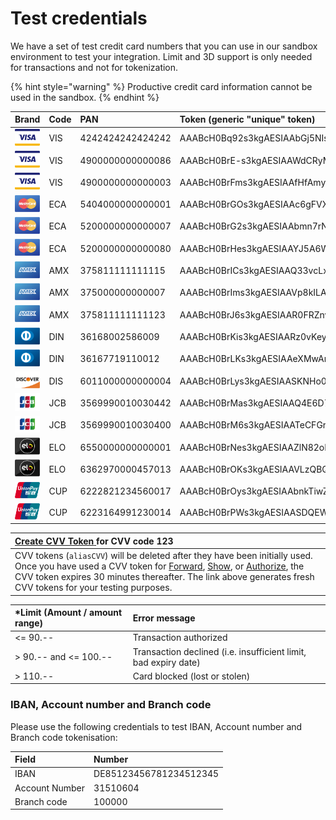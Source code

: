 # Test credentials

We have a set of test credit card numbers that you can use in our sandbox environment to test your integration. Limit and 3D support is only needed for transactions and not for tokenization.

{% hint style="warning" %}
Productive credit card information cannot be used in the sandbox.
{% endhint %}

| Brand | Code | PAN | Token \(generic "unique" token\) | Expiry | CVV | Limit | 3D |
| :--- | :--- | :--- | :--- | :--- | :--- | :--- | :--- |
| ![](.gitbook/assets/logo_visa%20%281%29.png) | VIS | 4242424242424242 | AAABcH0Bq92s3kgAESIAAbGj5NIsAHWC | 12/2021 | 123 | yes | No |
| ![](.gitbook/assets/logo_visa%20%282%29.png) | VIS | 4900000000000086 | AAABcH0BrE-s3kgAESIAAWdCRyMPAGvp | 12/2021 | 123 | No | Yes |
| ![](.gitbook/assets/logo_visa.png) | VIS | 4900000000000003 | AAABcH0BrFms3kgAESIAAfHfAmyjACIJ | 12/2021 | 123 | No | Yes |
| ![](.gitbook/assets/logo_mastercard.png) | ECA | 5404000000000001 | AAABcH0BrGOs3kgAESIAAc6gFVXTAGTv | 12/2021 | 123 | Yes | Yes |
| ![](.gitbook/assets/logo_mastercard%20%281%29.png) | ECA | 5200000000000007 | AAABcH0BrG2s3kgAESIAAbmn7rNZAC1l | 12/2021 | 123 | No | No |
| ![](.gitbook/assets/logo_mastercard%20%282%29.png) | ECA | 5200000000000080 | AAABcH0BrHes3kgAESIAAYJ5A6WzAFsz | 12/2021 | 123 | No | Yes |
| ![](.gitbook/assets/logo_amex.png) | AMX | 375811111111115 | AAABcH0BrICs3kgAESIAAQ33vcLxADJm | 12/2021 | 1234 | Yes | No |
| ![](.gitbook/assets/logo_amex%20%281%29.png) | AMX | 375000000000007 | AAABcH0BrIms3kgAESIAAVp8kILAAAka | 12/2021 | 1234 | No | Yes |
| ![](.gitbook/assets/logo_amex%20%282%29.png) | AMX | 375811111111123 | AAABcH0BrJ6s3kgAESIAAR0FRZnvADsW | 12/2021 | 1234 | No | No |
| ![](.gitbook/assets/logo_diners.png) | DIN | 36168002586009 | AAABcH0BrKis3kgAESIAARz0vKeyAJP1 | 12/2021 | 123 | Yes | - |
| ![](.gitbook/assets/logo_diners%20%281%29.png) | DIN | 36167719110012 | AAABcH0BrLKs3kgAESIAAeXMwAnVALLl | 12/2021 | 123 | No | - |
| ![](.gitbook/assets/logo_discover.png) | DIS | 6011000000000004 | AAABcH0BrLys3kgAESIAASKNHo0kAGkv | 06/2021 | 123 | - | - |
| ![](.gitbook/assets/logo_jcb%20%281%29.png) | JCB | 3569990010030442 | AAABcH0BrMas3kgAESIAAQ4E6D72AL1p | 12/2021 | 123 | Yes | - |
| ![](.gitbook/assets/logo_jcb.png) | JCB | 3569990010030400 | AAABcH0BrM6s3kgAESIAATeCFGr8AHNk | 12/2021 | 123 | No | No |
| ![](.gitbook/assets/logo_elo%20%281%29.png) | ELO | 6550000000000001 | AAABcH0BrNes3kgAESIAAZlN82oMAH2p | 12/2018 | 123 | - | - |
| ![](.gitbook/assets/logo_elo.png) | ELO | 6362970000457013 | AAABcH0BrOKs3kgAESIAAVLzQBQNADfQ | 12/2018 | 123 | - | - |
| ![](.gitbook/assets/logo_cup%20%281%29.png) | CUP | 6222821234560017 | AAABcH0BrOys3kgAESIAAbnkTiwZAKFg | 12/2021 | - | No | Yes |
| ![](.gitbook/assets/logo_cup.png) | CUP | 6223164991230014 | AAABcH0BrPWs3kgAESIAASDQEWOHACL7 | 12/2021 | - | No | No |

| [**Create CVV Token** ](https://sandbox.pci-proxy.com/v1/push/push-tester?cvv=123)for CVV code 123 |
| :--- |
| CVV tokens \(`aliasCVV`\) will be deleted after they have been initially used. Once you have used a CVV token for [Forward](use-stored-cards/forward/), [Show](use-stored-cards/show.md), or [Authorize](use-stored-cards/authorize-settle/), the CVV token expires 30 minutes thereafter. The link above generates fresh CVV tokens for your testing purposes.  |

| \*Limit \(Amount / amount range\) | Error message |
| :--- | :--- |
| &lt;= 90.-- | Transaction authorized |
| &gt; 90.-- and &lt;= 100.-- | Transaction declined \(i.e. insufficient limit, bad expiry date\) |
| &gt; 110.-- | Card blocked \(lost or stolen\) |

### IBAN, Account number and Branch code 

Please use the following credentials to test IBAN, Account number and Branch code tokenisation:

| Field | Number |
| :--- | :--- |
| IBAN | DE85123456781234512345 |
| Account Number | 31510604 |
| Branch code | 100000 |

